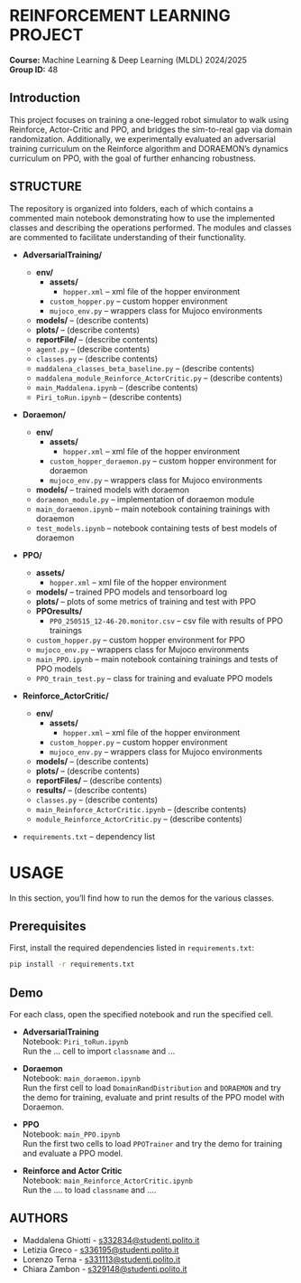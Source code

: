 # REINFORCEMENT LEARNING PROJECT 
**Course:** Machine Learning & Deep Learning (MLDL) 2024/2025  
**Group ID:** 48

## Introduction
This project focuses on training a one-legged robot simulator to walk using Reinforce, Actor-Critic and PPO, and bridges the sim-to-real gap via domain randomization. 
Additionally, we experimentally evaluated an adversarial training curriculum on the Reinforce algorithm and DORAEMON’s dynamics curriculum on PPO, with the goal of further enhancing robustness.

## STRUCTURE

The repository is organized into folders, each of which contains a commented main notebook demonstrating how to use the implemented classes
and describing the operations performed. The modules and classes are commented to facilitate understanding of their functionality.


- **AdversarialTraining/**
  - **env/**
    - **assets/**
      - `hopper.xml` – xml file of the hopper environment
    - `custom_hopper.py` – custom hopper environment
    - `mujoco_env.py` – wrappers class for Mujoco environments
  - **models/** – (describe contents)
  - **plots/** – (describe contents)
  - **reportFile/** – (describe contents)
  - `agent.py` – (describe contents)
  - `classes.py` – (describe contents)
  - `maddalena_classes_beta_baseline.py` – (describe contents)
  - `maddalena_module_Reinforce_ActorCritic.py` – (describe contents)
  - `main_Maddalena.ipynb` – (describe contents)
  - `Piri_toRun.ipynb` – (describe contents)

- **Doraemon/**
  - **env/**
    - **assets/**
      - `hopper.xml` – xml file of the hopper environment
    - `custom_hopper_doraemon.py` – custom hopper environment for doraemon
    - `mujoco_env.py` – wrappers class for Mujoco environments
  - **models/** – trained models with doraemon
  - `doraemon_module.py` – implementation of doraemon module
  - `main_doraemon.ipynb` – main notebook containing trainings with doraemon
  - `test_models.ipynb` – notebook containing tests of best models of doraemon

- **PPO/**
  - **assets/**
    - `hopper.xml` – xml file of the hopper environment
  - **models/** – trained PPO models and tensorboard log
  - **plots/** – plots of some metrics of training and test with PPO
  - **PPOresults/**
    - `PPO_250515_12-46-20.monitor.csv` – csv file with results of PPO trainings
  - `custom_hopper.py` – custom hopper environment for PPO
  - `mujoco_env.py` – wrappers class for Mujoco environments
  - `main_PPO.ipynb` – main notebook containing trainings and tests of PPO models
  - `PPO_train_test.py` – class for training and evaluate PPO models

- **Reinforce_ActorCritic/**
  - **env/**
    - **assets/**
      - `hopper.xml` – xml file of the hopper environment
    - `custom_hopper.py` – custom hopper environment
    - `mujoco_env.py` – wrappers class for Mujoco environments
  - **models/** – (describe contents)
  - **plots/** – (describe contents)
  - **reportFiles/** – (describe contents)
  - **results/** – (describe contents)
  - `classes.py` – (describe contents)
  - `main_Reinforce_ActorCritic.ipynb` – (describe contents)
  - `module_Reinforce_ActorCritic.py` – (describe contents)

- `requirements.txt` – dependency list

# USAGE 
In this section, you’ll find how to run the demos for the various classes.

## Prerequisites

First, install the required dependencies listed in `requirements.txt`:

```bash
pip install -r requirements.txt
```
## Demo 

For each class, open the specified notebook and run the specified cell.

- **AdversarialTraining**  
  Notebook: `Piri_toRun.ipynb`  
  Run the ... cell to import `classname` and ...  

- **Doraemon**  
  Notebook: `main_doraemon.ipynb`  
  Run the first cell to load `DomainRandDistribution` and `DORAEMON` and try the demo for training, evaluate and print results of the PPO model with Doraemon.

- **PPO**  
  Notebook: `main_PPO.ipynb`  
  Run the first two cells to load `PPOTrainer` and try the demo for training and evaluate a PPO model. 

- **Reinforce and Actor Critic**      
  Notebook: `main_Reinforce_ActorCritic.ipynb`  
  Run the .... to load `classname` and ....


## AUTHORS
- Maddalena Ghiotti - s332834@studenti.polito.it 
- Letizia Greco - s336195@studenti.polito.it 
- Lorenzo Terna - s331113@studenti.polito.it
- Chiara Zambon - s329148@studenti.polito.it



